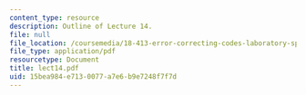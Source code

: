 ```yaml
---
content_type: resource
description: Outline of Lecture 14.
file: null
file_location: /coursemedia/18-413-error-correcting-codes-laboratory-spring-2004/15bea984e7130077a7e6b9e7248f7f7d_lect14.pdf
file_type: application/pdf
resourcetype: Document
title: lect14.pdf
uid: 15bea984-e713-0077-a7e6-b9e7248f7f7d
---
```

